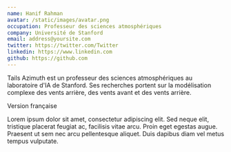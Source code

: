 ```yaml
---
name: Hanif Rahman
avatar: /static/images/avatar.png
occupation: Professeur des sciences atmosphériques
company: Université de Stanford
email: address@yoursite.com
twitter: https://twitter.com/Twitter
linkedin: https://www.linkedin.com
github: https://github.com
---
```


Tails Azimuth est un professeur des sciences atmosphériques au laboratoire d'IA de Stanford. Ses recherches portent sur la modélisation complexe des vents arrière, des vents avant et des vents arrière.

Version française

Lorem ipsum dolor sit amet, consectetur adipiscing elit. Sed neque elit, tristique placerat feugiat ac, facilisis vitae arcu. Proin eget egestas augue. Praesent ut sem nec arcu pellentesque aliquet. Duis dapibus diam vel metus tempus vulputate.
